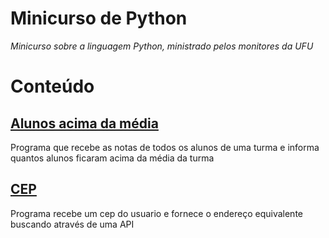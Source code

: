 # Minicurso de Python 

_Minicurso sobre a linguagem Python, ministrado pelos monitores da UFU_

# Conteúdo

## [Alunos acima da média](https://github.com/Ellen172/minicursoPython-alunosAcimaMedia)
Programa que recebe as notas de todos os alunos de uma turma e informa quantos alunos ficaram acima da média da turma

## [CEP](https://github.com/Ellen172/minicursoPython-buscaCep)
Programa recebe um cep do usuario e fornece o endereço equivalente buscando através de uma API
